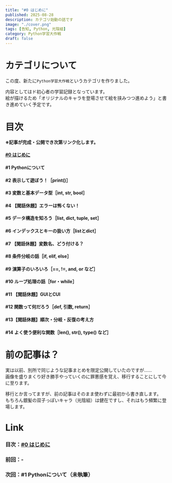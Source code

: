 ```yaml
---
title: "#0 はじめに"
published: 2025-08-28
description: カテゴリ始動の話です
image: "./cover.png"
tags: [告知, Python, 光陰組]
category: Python学習大作戦
draft: false
---
```


# カテゴリについて

この度、新たに`Python学習大作戦`というカテゴリを作りました。  
  
内容としてはド初心者の学習記録となっています。  
絵が描けるため「オリジナルのキャラを登場させて絵を挟みつつ進めよう」と書き進めていく予定です。  


# 目次

**※記事が完成・公開でき次第リンク化します。**  
  
#### [#0 はじめに](https://atfullspeed.github.io/1mk3_blog/posts/python_00/)
#### #1 Pythonについて
#### #2 表示して遊ぼう！［print()］
#### #3 変数と基本データ型［int, str, bool］
#### #4 【閑話休題】エラーは怖くない！
#### #5 データ構造を知ろう［list, dict, tuple, set］
#### #6 インデックスとキーの扱い方［listとdict］
#### #7 【閑話休題】変数名、どう付ける？
#### #8 条件分岐の話［if, elif, else］
#### #9 演算子のいろいろ［==, !=, and, or など］
#### #10 ループ処理の話［for・while］
#### #11 【閑話休題】GUIとCUI
#### #12 関数って何だろう［def, 引数, return］
#### #13【閑話休題】順次・分岐・反復の考え方
#### #14 よく使う便利な関数［len(), str(), type() など］


# 前の記事は？

実は以前、別所で同じような記事まとめを限定公開していたのですが……  
画像を盛りまくり好き勝手やっていくのに罪悪感を覚え、移行することにして今に至ります。  
  
移行とか言ってますが、前の記事はそのまま使わずに最初から書き直します。  
もちろん銀髪の双子っぽいキャラ（光陰組）は健在ですし、それはもう頻繁に登場します。  
  
# Link
### 目次：[#0 はじめに](https://atfullspeed.github.io/1mk3_blog/posts/python_00/)
### 前回：-
### 次回：#1 Pythonについて（未執筆）